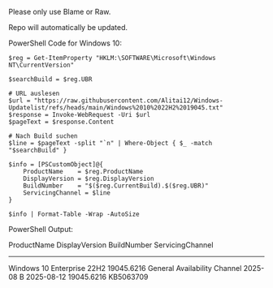 Please only use Blame or Raw.

Repo will automatically be updated.

PowerShell Code for Windows 10:
```
$reg = Get-ItemProperty "HKLM:\SOFTWARE\Microsoft\Windows NT\CurrentVersion"

$searchBuild = $reg.UBR

# URL auslesen
$url = "https://raw.githubusercontent.com/Alitai12/Windows-Updatelist/refs/heads/main/Windows%2010%2022H2%2019045.txt"
$response = Invoke-WebRequest -Uri $url
$pageText = $response.Content

# Nach Build suchen
$line = $pageText -split "`n" | Where-Object { $_ -match "$searchBuild" }

$info = [PSCustomObject]@{
    ProductName    = $reg.ProductName
    DisplayVersion = $reg.DisplayVersion
    BuildNumber    = "$($reg.CurrentBuild).$($reg.UBR)"
    ServicingChannel = $line
}

$info | Format-Table -Wrap -AutoSize
```

PowerShell Output:

ProductName           DisplayVersion BuildNumber ServicingChannel                                                        
-----------           -------------- ----------- ----------------                                                        
Windows 10 Enterprise 22H2           19045.6216  General Availability Channel 2025-08 B 2025-08-12 19045.6216 KB5063709
